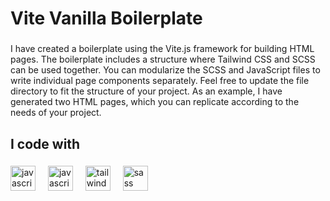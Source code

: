 <h1 align="left">Vite Vanilla Boilerplate</h1>

###

<p align="left">I have created a boilerplate using the Vite.js framework for building HTML pages. The boilerplate includes a structure where Tailwind CSS and SCSS can be used together. You can modularize the SCSS and JavaScript files to write individual page components separately. Feel free to update the file directory to fit the structure of your project. As an example, I have generated two HTML pages, which you can replicate according to the needs of your project.</p>

###

<h2 align="left">I code with</h2>

###

<div align="left">
  <img src="https://cdn.jsdelivr.net/gh/devicons/devicon@latest/icons/vitejs/vitejs-original.svg" height="40" alt="javascript logo"  />
  <img width="12" />
  <img src="https://cdn.jsdelivr.net/gh/devicons/devicon/icons/javascript/javascript-original.svg" height="40" alt="javascript logo"  />
  <img width="12" />
  <img src="https://cdn.jsdelivr.net/gh/devicons/devicon/icons/tailwindcss/tailwindcss-original-wordmark.svg" height="40" alt="tailwindcss logo"  />
  <img width="12" />
  <img src="https://cdn.jsdelivr.net/gh/devicons/devicon/icons/sass/sass-original.svg" height="40" alt="sass logo"  />
</div>

###
